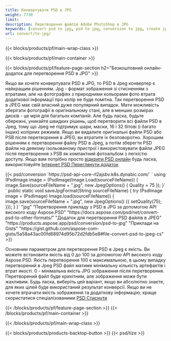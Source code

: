 ```yaml
---
title: Конвертувати PSD в JPG
weight: 7730
limit: 
description: Перетворення файлів Adobe PhotoShop в JPG
keywords: [convert psd to jpg, psd to jpg, conversion to jpg, create jpg from psd, print psd as jpg]
url: convert/to-jpg/
---
```


{{< blocks/products/pf/main-wrap-class >}}

{{< blocks/products/pf/main-container >}}

{{< blocks/products/pf/feature-page-section h2="Безкоштовний онлайн-додаток для перетворення PSD в JPG" >}}
<p>Якщо ви хочете конвертувати PSD в JPG, то PSD в Jpeg конвертер є найкращим рішенням. Jpg - формат зображення зі стисненням з втратами, але на фотографіях з природними кольорами фото втрата додаткової інформації про колір не буде помітна. Так перетворення PSD в JPEG має свій власний дуже популярний випадок. Мати можливість зберігати фотографії в оригінальному стані, але в менших розмірах дисків - це мрія для багатьох компаній. Але будь ласка, будьте обережні, уникайте швидких рішень, щоб перетворити всі файли PSD в Jpeg, тому що Jpeg не підтримує шари, маски, 16 і 32 бітові (і багато інших) колірних режимів. Якщо ви видалите оригінальні файли PSD або PSB після перетворення в JPEG, ви втратите їх безповоротно. Хорошим рішенням є перетворення файлу PSD в Jpeg, а потім зберегти PSD файли на деякому ізольованому пристрої і використовувати файли JPEG після перетворення з PSB як компактний фотоальбом з легкістю доступу. Якщо вам потрібно просто <a href="/psd/view">відкрити PSD онлайн</a> будь ласка, використовуйте <a href="/psd/view">Інтернет PSD Переглянути додаток</a></p>
{{< psd/conversion `https://psd-api-core-rl2ajsbv.k8s.dynabic.com/` 
`    using (PsdImage image = (PsdImage)Image.Load(sourceFileName))
    {
        image.Save(sourceFileName + ".jpg",  new JpegOptions() { Quality = 75 });
    }` 
`    public static void saveJpgFormat(String sourceFileName) {
        try (PsdImage image = (PsdImage) Image.load(sourceFileName)) {
            image.save(sourceFileName + ".jpg", new JpegOptions() {{
                setQuality(75);
            }});
        }
    }` 
		"jpg" 
"Перетворення прикладу з PSD в JPG за допомогою API високого коду Aspose.PSD"  "https://docs.aspose.com/psd/net/convert-psd-to-other-formats/" 
"Додаток для перетворення PSD файлів в JPEG" "https://products.aspose.app/psd/conversion/psd-to-jpg" 
"Приклади на Gists" "https://gist.github.com/aspose-com-gists/5a58a43ac00fd68974d95b72d2fdb5e8#file-convert-psd-to-jpeg-cs" >}}
<p>Основним параметром для перетворення PSD в Jpeg є якість. Ви можете встановити якість від 0 до 100 за допомогою API високого коду Aspose.PSD. Якість перетворення 100 є максимальною, в цьому випадку перетворений в Jpeg PSD файл матиме мінімальну кількість артефактів і втрат якості. 0 - мінімальна якість JPG зображення після перетворення. Перетворений файл буде крихітним, але зображення може бути жахливим. Будь ласка, виберіть цей варіант, якщо ви абсолютно знаєте, для яких цілей буде використаний результат конверсії. Якщо ви не хочете втрачати якість зображення та додаткову інформацію, краще скористатися спеціалізованими <a href="/psd/reduce-size">PSD Стиснути</a></p>
{{< /blocks/products/pf/feature-page-section >}}
{{< /blocks/products/pf/main-container >}}


{{< /blocks/products/pf/main-wrap-class >}}

{{< blocks/products/products-backtop-button >}}
{{< psd/tize >}}
